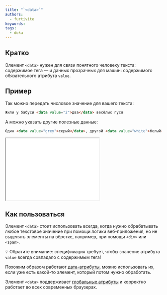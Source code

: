 ```yaml
---
title: "`<data>`"
authors:
  - furtivite
keywords:
tags:
  - doka
---
```


## Кратко

Элемент `<data>` нужен для связи понятного человеку текста: содержимое тега — и данных прозрачных для машин: содержимого обязательного атрибута `value`.

## Пример

Так можно передать числовое значение для вашего текста:

```html
Жили у бабуси <data value="2">два</data> весёлых гуся
```

А можно указать другие полезные данные:

```html
Один <data value="grey">серый</data>, другой <data value="white">белый</data>.
```

<iframe title="Пример использования тега <data>" src="demos/data/" height="200"></iframe>

## Как пользоваться

Элемент `<data>` стоит использовать всегда, когда нужно обрабатывать любое текстовое значение при помощи логики веб-приложения, но не выделять элементы на вёрстке, например, при помощи `<div>` или `<span>`.

<aside>

💡 Обратите внимание: спецификация требует, чтобы значение атрибута `value` всегда совпадало с содержимым тега!

</aside>

Похожим образом работают [дата-атрибуты](/js/element-dataset/#kak-ponyat), можно использовать их, если уже есть какой-то элемент, который потом нужно обработать.

Элемент `<data>` поддерживает [глобальные атрибуты](/html/global-attrs/) и корректно работает во всех современных браузерах.

